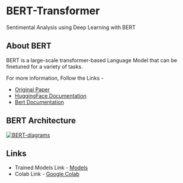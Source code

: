 # BERT-Transformer

Sentimental Analysis using Deep Learning with BERT

## About BERT

BERT is a large-scale transformer-based Language Model that can be finetuned for a variety of tasks.

For more information, Follow the Links - 

*   [Original Paper](https://arxiv.org/abs/1810.04805) 
*   [HuggingFace Documentation](https://huggingface.co/transformers/model_doc/bert.html)
*   [Bert Documentation](https://characters.fandom.com/wiki/Bert_Sesame_Street)

## BERT Architecture

<a href="https://ibb.co/vdnhQjm"><img src="https://i.ibb.co/fNw9nxt/BERT-diagrams.png" alt="BERT-diagrams" border="0"></a>

## Links

*  Trained Models Link - [Models](https://drive.google.com/drive/folders/1_6u2OA_MKP0LhpgfnVEV-U0eJxyfV0xL?usp=sharing)
*  Colab Link - [Google Colab](https://colab.research.google.com/drive/1DvgLY6Q0D4ZZnrwlSaNQIFt3SqhhKzAr?usp=sharing)
